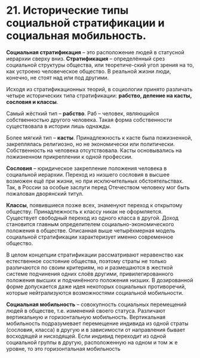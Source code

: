 # 21. Исторические типы социальной стратификации и социальная мобильность.

**Социальная стратификация** – это расположение людей в статусной иерархии сверху вниз. **Стратификация** – определённый срез социальной структуры общества, или теоретиче-ский угол зрения на то, как устроено человеческое общество. В реальной жизни люди, конечно, не стоят над или под другими.

Исходя из стратификационных теорий, в социологии принято различать четыре исторических типа стратификации: **рабство, деление на касты, сословия и классы**.

Самый жёсткий тип – **рабство**. Раб – человек, являющийся собственностью другого человека. Такая форма собственности существовала в истории лишь однажды.

Более мягкий тип – **касты**. Принадлежность к касте была пожизненной, закреплялась религиозно, но не экономически или политически. Собственность на человека отсутствовала. Касты основывались на пожизненном прикреплении к одной профессии.

**Сословия** – юридическое закрепление положения человека в социальной иерархии. Переход из низшего сословия в высшее возможен ещё при жизни, но при исключительных обстоятельствах. Так, в России за особые заслуги перед Отечеством человеку мог быть пожалован дворянский титул.

**Классы**, появившиеся позже всех, знаменуют переход к открытому обществу. Принадлежность к классу никак не оформляется. Существует свободный переход из одного класса в другой. Доход становится главным определителем социально-экономического положения в обществе. Описанная выше четырёхмерная модель социальной стратификации характеризует именно современное общество.

В целом концепции стратификации рассматривают неравенство как естественное состояние общества, поэтому страты не только различаются по своим критериям, но и размещаются в жесткой системе подчинения одних слоёв другими, привилегированного положения высших и подчинённого положения низших. В дозированной форме допускается даже идея некоторых социальных противоречий, которые нейтрализуются возможностями социальной мобильности.

**Социальная мобильность** – совокупность социальных перемещений людей в обществе, т.е. изменений своего статуса. Различают вертикальную и горизонтальную мобильность. Вертикальная мобильность подразумевает перемещение индивида из одной страты (сословия, класса) в другую и в зависимости от направления бывает восходящей и нисходящей. Если индивид переходит из одной социальной группы в другую, расположенную на одном и том ж е уровне, то это горизонтальная мобильность